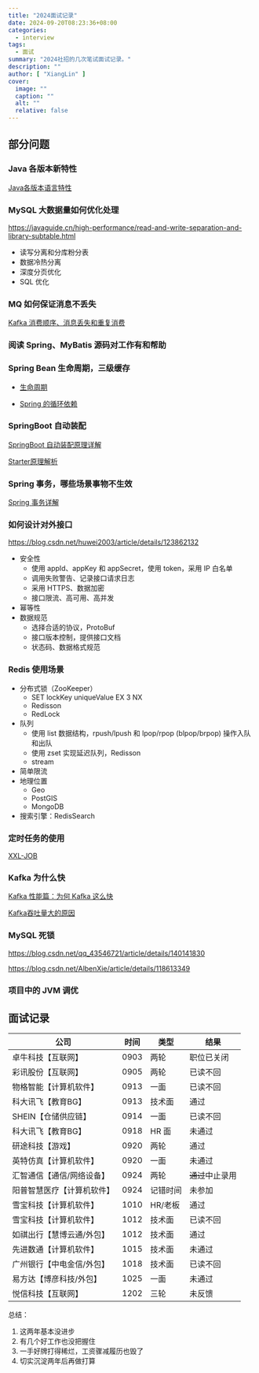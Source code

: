 ```yaml
---
title: "2024面试记录"
date: 2024-09-20T08:23:36+08:00
categories:
  - interview
tags:
  - 面试
summary: "2024社招的几次笔试面试记录。"
description: ""
author: [ "XiangLin" ]
cover:
  image: ""
  caption: ""
  alt: ""
  relative: false
---
```


## 部分问题

### Java 各版本新特性

[Java各版本语言特性](https://blog.xianglin.store/posts/java%E5%90%84%E7%89%88%E6%9C%AC%E7%89%B9%E6%80%A7/)

### MySQL 大数据量如何优化处理

https://javaguide.cn/high-performance/read-and-write-separation-and-library-subtable.html

* 读写分离和分库粉分表
* 数据冷热分离
* 深度分页优化
* SQL 优化

### MQ 如何保证消息不丢失

[Kafka 消费顺序、消息丢失和重复消费](https://javaguide.cn/high-performance/message-queue/kafka-questions-01.html#kafka-消费顺序、消息丢失和重复消费)

### 阅读 Spring、MyBatis 源码对工作有和帮助

### Spring Bean 生命周期，三级缓存

* [生命周期](https://javaguide.cn/system-design/framework/spring/spring-knowledge-and-questions-summary.html#bean-%E7%9A%84%E7%94%9F%E5%91%BD%E5%91%A8%E6%9C%9F%E4%BA%86%E8%A7%A3%E4%B9%88)

* [Spring 的循环依赖](https://javaguide.cn/system-design/framework/spring/spring-knowledge-and-questions-summary.html#spring-的循环依赖)

### SpringBoot 自动装配

[SpringBoot 自动装配原理详解](https://javaguide.cn/system-design/framework/spring/spring-boot-auto-assembly-principles.html)

[Starter原理解析](https://blog.xianglin.store/posts/starter%E5%8E%9F%E7%90%86%E8%A7%A3%E6%9E%90-springboot%E6%BA%90%E7%A0%81%E5%AD%A6%E4%B9%A0/)

### Spring 事务，哪些场景事物不生效

[Spring 事务详解](https://javaguide.cn/system-design/framework/spring/spring-transaction.html)

### 如何设计对外接口

https://blog.csdn.net/huwei2003/article/details/123862132

* 安全性
    * 使用 appId、appKey 和 appSecret，使用 token，采用 IP 白名单
    * 调用失败警告、记录接口请求日志
    * 采用 HTTPS、数据加密
    * 接口限流、高可用、高并发
* 幂等性
* 数据规范
    * 选择合适的协议，ProtoBuf
    * 接口版本控制，提供接口文档
    * 状态码、数据格式规范

### Redis 使用场景

* 分布式锁（ZooKeeper）
    * SET lockKey uniqueValue EX 3 NX
    * Redisson
    * RedLock
* 队列
    * 使用 list 数据结构，rpush/lpush 和 lpop/rpop (blpop/brpop) 操作入队和出队
    * 使用 zset 实现延迟队列，Redisson
    * stream
* 简单限流
* 地理位置
    * Geo
    * PostGIS
    * MongoDB
* 搜索引擎：RedisSearch

### 定时任务的使用

[XXL-JOB](https://www.xuxueli.com/xxl-job/)

### Kafka 为什么快

[Kafka 性能篇：为何 Kafka 这么快](https://segmentfault.com/a/1190000039702782)

[Kafka吞吐量大的原因](https://blog.xianglin.store/posts/kafka%E5%9F%BA%E7%A1%80/#kafka%e5%90%9e%e5%90%90%e9%87%8f%e5%a4%a7%e7%9a%84%e5%8e%9f%e5%9b%a0)

### MySQL 死锁

https://blog.csdn.net/qq_43546721/article/details/140141830

https://blog.csdn.net/AlbenXie/article/details/118613349

### 项目中的 JVM 调优

## 面试记录

| 公司            | 时间   | 类型    | 结果            |
|---------------|------|-------|---------------|
| 卓牛科技【互联网】     | 0903 | 两轮    | 职位已关闭         |
| 彩讯股份【互联网】     | 0905 | 两轮    | 已读不回          |
| 物格智能【计算机软件】   | 0913 | 一面    | 已读不回          |
| 科大讯飞【教育BG】    | 0913 | 技术面   | 通过            |
| SHEIN【仓储供应链】  | 0914 | 一面    | 已读不回          |
| 科大讯飞【教育BG】    | 0918 | HR 面  | 未通过           |
| 研途科技【游戏】      | 0920 | 两轮    | 通过            |
| 英特仿真【计算机软件】   | 0920 | 一面    | 未通过           |
| 汇智通信【通信/网络设备】 | 0924 | 两轮    | <s>通过</s>中止录用 |
| 阳普智慧医疗【计算机软件】 | 0924 | 记错时间  | 未参加           |
| 雪宝科技【计算机软件】   | 1010 | HR/老板 | 通过            |
| 雪宝科技【计算机软件】   | 1012 | 技术面   | 已读不回          |
| 如祺出行【慧博云通/外包】 | 1012 | 技术面   | 通过            |
| 先进数通【计算机软件】   | 1015 | 技术面   | 未通过           |
| 广州银行【中电金信/外包】 | 1018 | 技术面   | 已读不回          |
| 易方达【博彦科技/外包】  | 1025 | 一面    | 未通过           |
| 悦信科技【互联网】     | 1202 | 三轮    | 未反馈           |

总结：

1. 这两年基本没进步
2. 有几个好工作也没把握住
3. 一手好牌打得稀烂，工资骤减履历也毁了
4. 切实沉淀两年后再做打算
